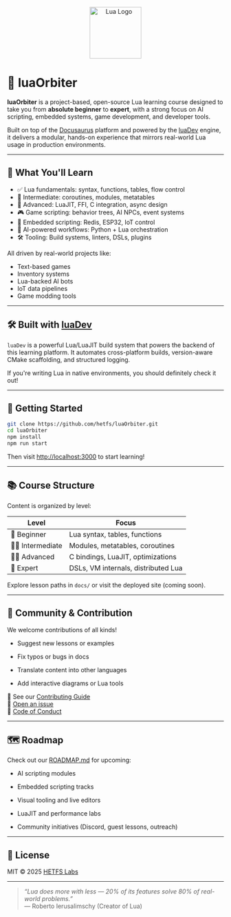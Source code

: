 <p align="center">
  <img src="https://upload.wikimedia.org/wikipedia/commons/c/cf/Lua-Logo.svg" width="120" alt="Lua Logo">
</p>

# 🌌 luaOrbiter

**luaOrbiter** is a project-based, open-source Lua learning course designed to take you from **absolute beginner** to **expert**, with a strong focus on AI scripting, embedded systems, game development, and developer tools.

Built on top of the [Docusaurus](https://docusaurus.io) platform and powered by the [luaDev](https://github.com/hetfs/luaDev) engine, it delivers a modular, hands-on experience that mirrors real-world Lua usage in production environments.

---

## 📖 What You'll Learn

- ✅ Lua fundamentals: syntax, functions, tables, flow control
- 🧠 Intermediate: coroutines, modules, metatables
- 🚀 Advanced: LuaJIT, FFI, C integration, async design
- 🎮 Game scripting: behavior trees, AI NPCs, event systems
- 🔌 Embedded scripting: Redis, ESP32, IoT control
- 🤖 AI-powered workflows: Python + Lua orchestration
- 🛠 Tooling: Build systems, linters, DSLs, plugins

All driven by real-world projects like:

- Text-based games
- Inventory systems
- Lua-backed AI bots
- IoT data pipelines
- Game modding tools

---

## 🛠 Built with [luaDev](https://github.com/hetfs/luaDev)

`luaDev` is a powerful Lua/LuaJIT build system that powers the backend of this learning platform. It automates cross-platform builds, version-aware CMake scaffolding, and structured logging.

If you're writing Lua in native environments, you should definitely check it out!

---

## 🚀 Getting Started

```bash
git clone https://github.com/hetfs/luaOrbiter.git
cd luaOrbiter
npm install
npm run start
```

Then visit [http://localhost:3000](http://localhost:3000/) to start learning!

---

## 📚 Course Structure

Content is organized by level:

| Level | Focus |
| --- | --- |
| 👶 Beginner | Lua syntax, tables, functions |
| 👨‍💻 Intermediate | Modules, metatables, coroutines |
| 👨‍🏫 Advanced | C bindings, LuaJIT, optimizations |
| 🧠 Expert | DSLs, VM internals, distributed Lua |

Explore lesson paths in `docs/` or visit the deployed site (coming soon).

---

## 💬 Community & Contribution

We welcome contributions of all kinds!

- Suggest new lessons or examples
  
- Fix typos or bugs in docs
  
- Translate content into other languages
  
- Add interactive diagrams or Lua tools
  

📖 See our [Contributing Guide](https://chatgpt.com/c/docs/contributing.md)  
🐛 [Open an issue](https://github.com/hetfs/luaOrbiter/issues/new/choose)  
🤝 [Code of Conduct](https://chatgpt.com/c/CODE_OF_CONDUCT.md)

---

## 🗺 Roadmap

Check out our [ROADMAP.md](https://chatgpt.com/c/ROADMAP.md) for upcoming:

- AI scripting modules
  
- Embedded scripting tracks
  
- Visual tooling and live editors
  
- LuaJIT and performance labs
  
- Community initiatives (Discord, guest lessons, outreach)
  

---

## 📄 License

MIT © 2025 [HETFS Labs](https://github.com/hetfs)

---

> *“Lua does more with less — 20% of its features solve 80% of real-world problems.”*  
> — Roberto Ierusalimschy (Creator of Lua)
